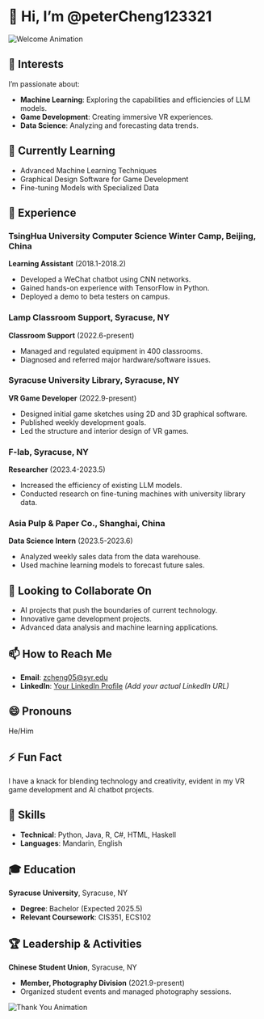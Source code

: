 # 👋 Hi, I’m @peterCheng123321

![Welcome Animation](https://media.giphy.com/media/26ufdipQqU2lhNA4g/giphy.gif)

## 👀 Interests
I’m passionate about:
- **Machine Learning**: Exploring the capabilities and efficiencies of LLM models.
- **Game Development**: Creating immersive VR experiences.
- **Data Science**: Analyzing and forecasting data trends.

## 🌱 Currently Learning
- Advanced Machine Learning Techniques
- Graphical Design Software for Game Development
- Fine-tuning Models with Specialized Data

## 💼 Experience
### TsingHua University Computer Science Winter Camp, Beijing, China
**Learning Assistant** (2018.1-2018.2)
- Developed a WeChat chatbot using CNN networks.
- Gained hands-on experience with TensorFlow in Python.
- Deployed a demo to beta testers on campus.

### Lamp Classroom Support, Syracuse, NY
**Classroom Support** (2022.6-present)
- Managed and regulated equipment in 400 classrooms.
- Diagnosed and referred major hardware/software issues.

### Syracuse University Library, Syracuse, NY
**VR Game Developer** (2022.9-present)
- Designed initial game sketches using 2D and 3D graphical software.
- Published weekly development goals.
- Led the structure and interior design of VR games.

### F-lab, Syracuse, NY
**Researcher** (2023.4-2023.5)
- Increased the efficiency of existing LLM models.
- Conducted research on fine-tuning machines with university library data.

### Asia Pulp & Paper Co., Shanghai, China
**Data Science Intern** (2023.5-2023.6)
- Analyzed weekly sales data from the data warehouse.
- Used machine learning models to forecast future sales.

## 💞️ Looking to Collaborate On
- AI projects that push the boundaries of current technology.
- Innovative game development projects.
- Advanced data analysis and machine learning applications.

## 📫 How to Reach Me
- **Email**: zcheng05@syr.edu
- **LinkedIn**: [Your LinkedIn Profile](#) *(Add your actual LinkedIn URL)*

## 😄 Pronouns
He/Him

## ⚡ Fun Fact
I have a knack for blending technology and creativity, evident in my VR game development and AI chatbot projects.

## 📜 Skills
- **Technical**: Python, Java, R, C#, HTML, Haskell
- **Languages**: Mandarin, English

## 🎓 Education
**Syracuse University**, Syracuse, NY
- **Degree**: Bachelor (Expected 2025.5)
- **Relevant Coursework**: CIS351, ECS102

## 🏆 Leadership & Activities
**Chinese Student Union**, Syracuse, NY
- **Member, Photography Division** (2021.9-present)
- Organized student events and managed photography sessions.

![Thank You Animation](https://media.giphy.com/media/3oKIPf3C7HqqYBVcCk/giphy.gif)

<!---
peterCheng123321/peterCheng123321 is a ✨ special ✨ repository because its `README.md` (this file) appears on your GitHub profile.
You can click the Preview link to take a look at your changes.
--->

